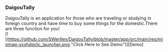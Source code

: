 ### DaigouTally
 DaigouTally is an application for those who are traveling or studying in foreign country and have time to buy some things for the domestic.There are three function for you!  
[![(https://github.com/SWerllen/DaigouTally/blob/master/app/src/main/res/mipmap-xxxhdpi/ic_launcher.png "Click Here to See Demo")][Demo]
